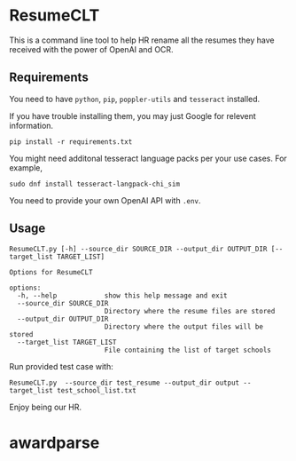 # ResumeCLT

This is a command line tool to help HR rename all the resumes they have received with the power of OpenAI and OCR.

## Requirements

You need to have `python`, `pip`, `poppler-utils` and `tesseract` installed.

If you have trouble installing them, you may just Google for relevent information.
```
pip install -r requirements.txt
```

You might need additonal tesseract language packs per your use cases. For example,

```
sudo dnf install tesseract-langpack-chi_sim
```

You need to provide your own OpenAI API with `.env`.

## Usage

```
ResumeCLT.py [-h] --source_dir SOURCE_DIR --output_dir OUTPUT_DIR [--target_list TARGET_LIST]

Options for ResumeCLT

options:
  -h, --help            show this help message and exit
  --source_dir SOURCE_DIR
                        Directory where the resume files are stored
  --output_dir OUTPUT_DIR
                        Directory where the output files will be stored
  --target_list TARGET_LIST
                        File containing the list of target schools
```

Run provided test case with:

```
ResumeCLT.py  --source_dir test_resume --output_dir output --target_list test_school_list.txt
```

Enjoy being our HR.
# awardparse
